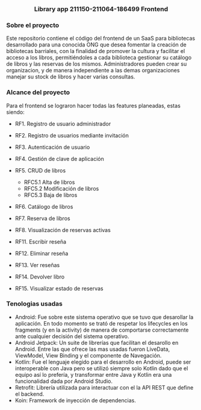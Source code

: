 <div id="top"></div>

<h3 align="center">Library app 211150-211064-186499 Frontend</h3>
</div>

### Sobre el proyecto

Este repositorio contiene el código del frontend de un SaaS para bibliotecas desarrollado para una conocida ONG que desea fomentar la creación de bibliotecas barriales, con la finalidad de promover la cultura y facilitar el acceso a los libros, permitiéndoles a cada biblioteca gestionar su catálogo de libros y las reservas de los mismos. Administradores pueden crear su organizacion, y de manera independiente a las demas organizaciones manejar su stock de libros y hacer varias consultas.

### Alcance del proyecto

Para el frontend se lograron hacer todas las features planeadas, estas siendo:

- RF1. Registro de usuario administrador

- RF2. Registro de usuarios mediante invitación

- RF3. Autenticación de usuario

- RF4. Gestión de clave de aplicación

- RF5. CRUD de libros
    - RFC5.1 Alta de libros
    - RFC5.2 Modificación de libros
    - RFC5.3 Baja de libros

- RF6. Catálogo de libros

- RF7. Reserva de libros

- RF8. Visualización de reservas activas

- RF11. Escribir reseña

- RF12. Eliminar reseña

- RF13. Ver reseñas

- RF14. Devolver libro

- RF15. Visualizar estado de reservas

### Tenologias usadas

 * Android: Fue sobre este sistema operativo que se tuvo que desarollar la aplicación. En todo momento se trató de respetar los lifecycles en los fragments (y en la activity) de manera de comportarse correctamente ante cualquier decisión del sistema operativo.  
 * Android Jetpack: Un suite de librerías que facilitan el desarollo en Android. Entre las que ofrece las mas usadas fueron LiveData, ViewModel, View Binding y el componente de Navegación.
 * Kotlin: Fue el lenguaje elegido para el desarrollo en Android, puede ser interoperable con Java pero se utilizó siempre solo Kotlin dado que el equipo así lo prefería, y transformar entre Java y Kotlin era una funcionalidad dada por Android Studio.
 * Retrofit: Librería utilizada para interactuar con el la API REST que define el backend.
 * Koin: Framework de inyección de dependencias.
